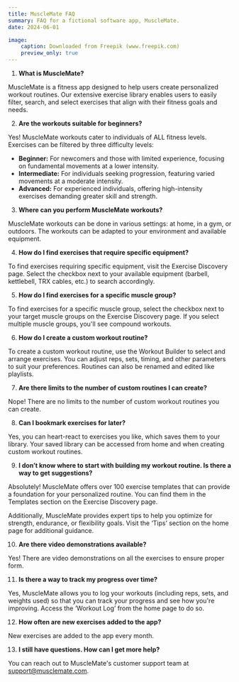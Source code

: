 ```yaml
---
title: MuscleMate FAQ
summary: FAQ for a fictional software app, MuscleMate. 
date: 2024-06-01

image: 
    caption: Downloaded from Freepik (www.freepik.com)
    preview_only: true
---
```


1. **What is MuscleMate?** 

MuscleMate is a fitness app designed to help users create personalized workout routines. Our extensive exercise library enables users to easily filter, search, and select exercises that align with their fitness goals and needs.

2. **Are the workouts suitable for beginners?**

Yes! MuscleMate workouts cater to individuals of ALL fitness levels. Exercises can be filtered by three difficulty levels:

- **Beginner:** For newcomers and those with limited experience, focusing on fundamental movements at a lower intensity.
- **Intermediate:** For individuals seeking progression, featuring varied movements at a moderate intensity.
- **Advanced:** For experienced individuals, offering high-intensity exercises demanding greater skill and strength.

3. **Where can you perform MuscleMate workouts?**

MuscleMate workouts can be done in various settings: at home, in a gym, or outdoors. The workouts can be adapted to your environment and available equipment.

4. **How do I find exercises that require specific equipment?**

To find exercises requiring specific equipment, visit the Exercise Discovery page. Select the checkbox next to your available equipment (barbell, kettlebell, TRX cables, etc.) to search accordingly. 

5. **How do I find exercises for a specific muscle group?**

To find exercises for a specific muscle group, select the checkbox next to your target muscle groups on the Exercise Discovery page. If you select multiple muscle groups, you'll see compound workouts.

6. **How do I create a custom workout routine?**

To create a custom workout routine, use the Workout Builder to select and arrange exercises. You can adjust reps, sets, timing, and other parameters to suit your preferences. Routines can also be renamed and edited like playlists.

7. **Are there limits to the number of custom routines I can create?**

Nope! There are no limits to the number of custom workout routines you can create.

8. **Can I bookmark exercises for later?**

Yes, you can heart-react to exercises you like, which saves them to your library. Your saved library can be accessed from home and when creating custom workout routines.

9. **I don’t know where to start with building my workout routine. Is there a way to get suggestions?**

Absolutely! MuscleMate offers over 100 exercise templates that can provide a foundation for your personalized routine. You can find them in the Templates section on the Exercise Discovery page. 

Additionally, MuscleMate provides expert tips to help you optimize for strength, endurance, or flexibility goals. Visit the ‘Tips’ section on the home page for additional guidance. 

10. **Are there video demonstrations available?**

Yes! There are video demonstrations on all the exercises to ensure proper form.

11. **Is there a way to track my progress over time?**

Yes, MuscleMate allows you to log your workouts (including reps, sets, and weights used) so that you can track your progress and see how you're improving. Access the ‘Workout Log’ from the home page to do so. 

12. **How often are new exercises added to the app?**

New exercises are added to the app every month.

13. **I still have questions. How can I get more help?**

You can reach out to MuscleMate's customer support team at support@musclemate.com. 

